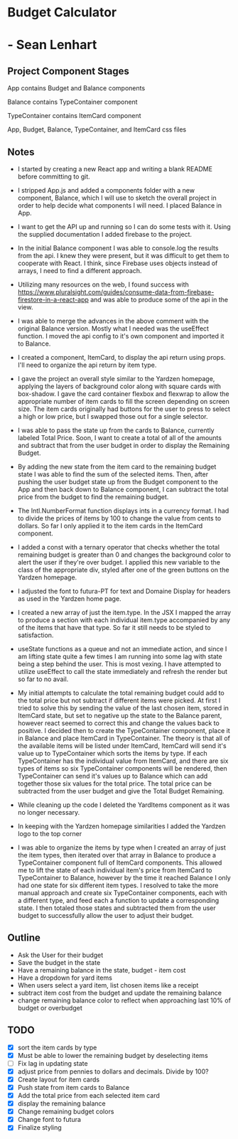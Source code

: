 # Budget Calculator
# - Sean Lenhart

## Project Component Stages
App contains Budget and Balance components

Balance contains TypeContainer component

TypeContainer contains ItemCard component

App, Budget, Balance, TypeContainer, and ItemCard css files

## Notes
- I started by creating a new React app and writing a blank README before committing to git.

- I stripped App.js and added a components folder with a new component, Balance, which I will use to sketch the overall project in order to help decide what components I will need. I placed Balance in App.

- I want to get the API up and running so I can do some tests with it. Using the supplied documentation I added firebase to the project.

- In the initial Balance component I was able to console.log the results from the api. I knew they were present, but it was difficult to get them to cooperate with React. I think, since Firebase uses objects instead of arrays, I need to find a different approach.

- Utilizing many resources on the web, I found success with https://www.pluralsight.com/guides/consume-data-from-firebase-firestore-in-a-react-app and was able to produce some of the api in the view.

- I was able to merge the advances in the above comment with the original Balance version. Mostly what I needed was the useEffect function. I moved the api config to it's own component and imported it to Balance. 

- I created a component, ItemCard, to display the api return using props. I'll need to organize the api return by item type.

- I gave the project an overall style similar to the Yardzen homepage, applying the layers of background color along with square cards with box-shadow. I gave the card container flexbox and flexwrap to allow the appropriate number of item cards to fill the screen depending on screen size. The item cards originally had buttons for the user to press to select a high or low price, but I swapped those out for a single selector.

- I was able to pass the state up from the cards to Balance, currently labeled Total Price. Soon, I want to create a total of all of the amounts and subtract that from the user budget in order to display the Remaining Budget.

- By adding the new state from the item card to the remaining budget state I was able to find the sum of the selected items. Then, after pushing the user budget state up from the Budget component to the App and then back down to Balance component, I can subtract the total price from the budget to find the remaining budget.

- The Intl.NumberFormat function displays ints in a currency format. I had to divide the prices of items by 100 to change the value from cents to dollars. So far I only applied it to the item cards in the ItemCard component.

- I added a const with a ternary operator that checks whether the total remaining budget is greater than 0 and changes the background color to alert the user if they're over budget. I applied this new variable to the class of the appropriate div, styled after one of the green buttons on the Yardzen homepage.

- I adjusted the font to futura-PT for text and Domaine Display for headers as used in the Yardzen home page.

- I created a new array of just the item.type. In the JSX I mapped the array to produce a section with each individual item.type accompanied by any of the items that have that type. So far it still needs to be styled to satisfaction.

- useState functions as a queue and not an immediate action, and since I am lifting state quite a few times I am running into some lag with state being a step behind the user. This is most vexing. I have attempted to utilize useEffect to call the state immediately and refresh the render but so far to no avail.

- My initial attempts to calculate the total remaining budget could add to the total price but not subtract if different items were picked. At first I tried to solve this by sending the value of the last chosen item, stored in ItemCard state, but set to negative up the state to the Balance parent, however react seemed to correct this and change the values back to positive. I decided then to create the TypeContainer component, place it in Balance and place ItemCard in TypeContainer. The theory is that all of the available items will be listed under ItemCard, ItemCard will send it's value up to TypeContainer which sorts the items by type. If each TypeContainer has the individual value from ItemCard, and there are six types of items so six TypeContainer components will be rendered, then TypeContainer can send it's values up to Balance which can add together those six values for the total price. The total price can be subtracted from the user budget and give the Total Budget Remaining.

- While cleaning up the code I deleted the YardItems component as it was no longer necessary.

- In keeping with the Yardzen homepage similarities I added the Yardzen logo to the top corner

- I was able to organize the items by type when I created an array of just the item types, then iterated over that array in Balance to produce a TypeContainer component full of ItemCard components. This allowed me to lift the state of each individual item's price from ItemCard to TypeContainer to Balance, however by the time it reached Balance I only had one state for six different item types. I resolved to take the more manual approach and create six TypeContainer components, each with a different type, and feed each a function to update a corresponding state. I then totaled those states and subtracted them from the user budget to successfully allow the user to adjust their budget.

## Outline
- Ask the User for their budget
- Save the budget in the state
- Have a remaining balance in the state, budget - item cost
- Have a dropdown for yard items
- When users select a yard item, list chosen items like a receipt
- subtract item cost from the budget and update the remaining balance
- change remaining balance color to reflect when approaching last 10% of budget or overbudget

## TODO
- [x] sort the item cards by type
- [x] Must be able to lower the remaining budget by deselecting items
- [ ] Fix lag in updating state
- [x] adjust price from pennies to dollars and decimals. Divide by 100?
- [x] Create layout for item cards
- [x] Push state from item cards to Balance
- [x] Add the total price from each selected item card
- [x] display the remaining balance
- [x] Change remaining budget colors 
- [x] Change font to futura
- [x] Finalize styling
